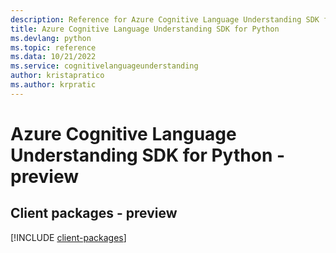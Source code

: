 ```yaml
---
description: Reference for Azure Cognitive Language Understanding SDK for Python
title: Azure Cognitive Language Understanding SDK for Python
ms.devlang: python
ms.topic: reference
ms.data: 10/21/2022
ms.service: cognitivelanguageunderstanding
author: kristapratico
ms.author: krpratic
---
```

# Azure Cognitive Language Understanding SDK for Python - preview

## Client packages - preview
[!INCLUDE [client-packages](cognitive-language-understanding-client-index.md)]